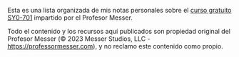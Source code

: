 Esta es una lista organizada de mis notas personales sobre el [curso gratuito SY0-701](https://www.youtube.com/playlist?list=PLG49S3nxzAnl4QDVqK-hOnoqcSKEIDDuv) impartido por el Profesor Messer.

Todo el contenido y los recursos aquí publicados son propiedad original del Profesor Messer (© 2023 Messer Studios, LLC - https://professormesser.com), y no reclamo este contenido como propio. 
